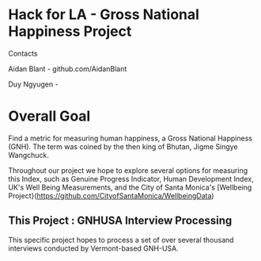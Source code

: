 
# Hack for LA - Gross National Happiness Project

Contacts

Aidan Blant - github.com/AidanBlant

Duy Ngyugen - 

# Overall Goal 
Find a metric for measuring human happiness, a Gross National Happiness (GNH).  The term was coined by the then king of Bhutan, Jigme Singye Wangchuck.

Throughout our project we hope to explore several options for measuring this Index, such as Genuine Progress Indicator, Human Development Index, UK's Well Being Measurements, and the City of Santa Monica's [Wellbeing Project}(https://github.com/CityofSantaMonica/WellbeingData)

## This Project : GNHUSA Interview Processing

This specific project hopes to process a set of over several thousand interviews conducted by Vermont-based GNH-USA.




